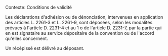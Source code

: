 Contexte: Conditions de validité

Les déclarations d'adhésion ou de dénonciation, intervenues en application des articles L. 2261-3 et L. 2261-9, sont déposées, selon les modalités prévues à l'article D. 2231-4 et au 1 o de l'article D. 2231-7, par la partie qui en est signataire au service dépositaire de la convention ou de l'accord qu'elles concernent.

Un récépissé est délivré au déposant.